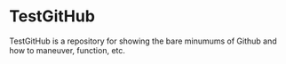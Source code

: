 # TestGitHub
TestGitHub is a repository for showing the bare minumums of Github and how to maneuver, function, etc.
